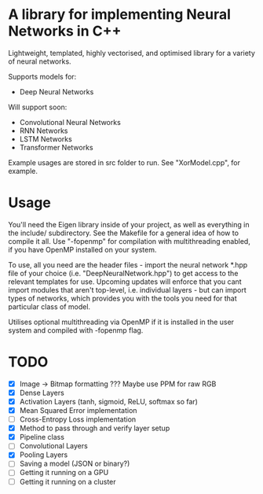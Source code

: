 # A library for implementing Neural Networks in C++
Lightweight, templated, highly vectorised, and optimised library for a variety of neural networks.

Supports models for:
 - Deep Neural Networks

Will support soon:
 - Convolutional Neural Networks
 - RNN Networks
 - LSTM Networks
 - Transformer Networks

Example usages are stored in src folder to run. See "XorModel.cpp", for example. 

# Usage
You'll need the Eigen library inside of your project, as well as everything in the include/ subdirectory. See the Makefile for a general idea of how to compile it all. Use "-fopenmp" for compilation with multithreading enabled, if you have OpenMP installed on your system.

To use, all you need are the header files - import the neural network *.hpp file of your choice (i.e. "DeepNeuralNetwork.hpp") to get access to the relevant templates for use. Upcoming updates will enforce that you cant import modules that aren't top-level, i.e. individual layers - but can import types of networks, which provides you with the tools you need for that particular class of model.

Utilises optional multithreading via OpenMP if it is installed in the user system and compiled with -fopenmp flag.

# TODO
  - [X] Image -> Bitmap formatting ??? Maybe use PPM for raw RGB
  - [x] Dense Layers
  - [x] Activation Layers (tanh, sigmoid, ReLU, softmax so far)
  - [X] Mean Squared Error implementation
  - [ ] Cross-Entropy Loss implementation
  - [X] Method to pass through and verify layer setup
  - [X] Pipeline class
  - [ ] Convolutional Layers
  - [X] Pooling Layers
  - [ ] Saving a model (JSON or binary?)
  - [ ] Getting it running on a GPU
  - [ ] Getting it running on a cluster
